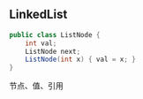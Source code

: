 ## LinkedList
```java
public class ListNode {
    int val;
    ListNode next;
    ListNode(int x) { val = x; }
}
```
节点、值、引用



